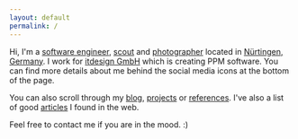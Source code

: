 ```yaml
---
layout: default
permalink: /
---
```


Hi, I'm a [software engineer](https://github.com/foxylion),
[scout](https://www.dpsg-nuertingen.de/) and
[photographer](https://www.instagram.com/foxylion/) located in
[Nürtingen, Germany](https://goo.gl/maps/v66tfPbHsR42).
I work for [itdesign GmbH](https://itdesign.de/) which is creating PPM software.
You can find more details about me behind the social media icons at the bottom of the page.

You can also scroll through my [blog](/blog/), [projects](/projects/) or [references](/references/).
I've also a list of good [articles](/articles/) I found in the web.

Feel free to contact me if you are in the mood. :)
